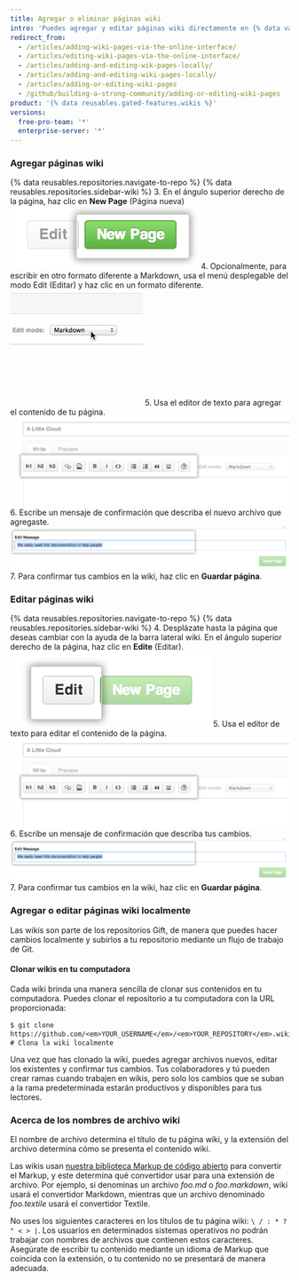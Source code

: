 ```yaml
---
title: Agregar o eliminar páginas wiki
intro: 'Puedes agregar y editar páginas wiki directamente en {% data variables.product.product_name %} o localmente usando la línea de comando.'
redirect_from:
  - /articles/adding-wiki-pages-via-the-online-interface/
  - /articles/editing-wiki-pages-via-the-online-interface/
  - /articles/adding-and-editing-wik-pages-locally/
  - /articles/adding-and-editing-wiki-pages-locally/
  - /articles/adding-or-editing-wiki-pages
  - /github/building-a-strong-community/adding-or-editing-wiki-pages
product: '{% data reusables.gated-features.wikis %}'
versions:
  free-pro-team: '*'
  enterprise-server: '*'
---
```

### Agregar páginas wiki

{% data reusables.repositories.navigate-to-repo %}
{% data reusables.repositories.sidebar-wiki %}
3. En el ángulo superior derecho de la página, haz clic en **New Page** (Página nueva) ![Botón de la nueva página wiki](/assets/images/help/wiki/wiki_new_page_button.png)
4. Opcionalmente, para escribir en otro formato diferente a Markdown, usa el menú desplegable del modo Edit (Editar) y haz clic en un formato diferente.![Selección de markup de wiki](/assets/images/help/wiki/wiki_dropdown_markup.gif)
5. Usa el editor de texto para agregar el contenido de tu página. ![Wiki WYSIWYG](/assets/images/help/wiki/wiki_wysiwyg.png)
6. Escribe un mensaje de confirmación que describa el nuevo archivo que agregaste. ![Mensaje de confirmación de la wiki](/assets/images/help/wiki/wiki_commit_message.png)
7. Para confirmar tus cambios en la wiki, haz clic en **Guardar página**.

### Editar páginas wiki

{% data reusables.repositories.navigate-to-repo %}
{% data reusables.repositories.sidebar-wiki %}
4. Desplázate hasta la página que deseas cambiar con la ayuda de la barra lateral wiki. En el ángulo superior derecho de la página, haz clic en **Edite** (Editar). ![Botón de la página para editar wikis](/assets/images/help/wiki/wiki_edit_page_button.png)
5. Usa el editor de texto para editar el contenido de la página. ![Wiki WYSIWYG](/assets/images/help/wiki/wiki_wysiwyg.png)
6. Escribe un mensaje de confirmación que describa tus cambios. ![Mensaje de confirmación de la wiki](/assets/images/help/wiki/wiki_commit_message.png)
7. Para confirmar tus cambios en la wiki, haz clic en **Guardar página**.

### Agregar o editar páginas wiki localmente

Las wikis son parte de los repositorios Gift, de manera que puedes hacer cambios localmente y subirlos a tu repositorio mediante un flujo de trabajo de Git.

#### Clonar wikis en tu computadora

Cada wiki brinda una manera sencilla de clonar sus contenidos en tu computadora. Puedes clonar el repositorio a tu computadora con la URL proporcionada:

```shell
$ git clone https://github.com/<em>YOUR_USERNAME</em>/<em>YOUR_REPOSITORY</em>.wiki.git
# Clona la wiki localmente
```

Una vez que has clonado la wiki, puedes agregar archivos nuevos, editar los existentes y confirmar tus cambios. Tus colaboradores y tú pueden crear ramas cuando trabajen en wikis, pero solo los cambios que se suban a la rama predeterminada estarán productivos y disponibles para tus lectores.

### Acerca de los nombres de archivo wiki

El nombre de archivo determina el título de tu página wiki, y la extensión del archivo determina cómo se presenta el contenido wiki.

Las wikis usan [nuestra biblioteca Markup de código abierto](https://github.com/github/markup) para convertir el Markup, y este determina qué convertidor usar para una extensión de archivo. Por ejemplo, si denominas un archivo *foo.md* o *foo.markdown*, wiki usará el convertidor Markdown, mientras que un archivo denominado *foo.textile* usará el convertidor Textile.

No uses los siguientes caracteres en los títulos de tu página wiki: `\ / : * ? " < > |`. Los usuarios en determinados sistemas operativos no podrán trabajar con nombres de archivos que contienen estos caracteres. Asegúrate de escribir tu contenido mediante un idioma de Markup que coincida con la extensión, o tu contenido no se presentará de manera adecuada.
